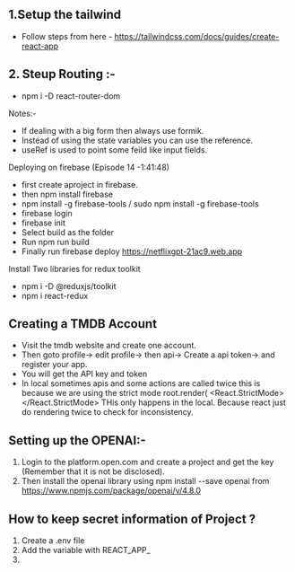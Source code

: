## 1.Setup the tailwind 
- Follow steps from here - https://tailwindcss.com/docs/guides/create-react-app
## 2. Steup Routing :- 
- npm i -D react-router-dom


Notes:- 

- If dealing with a big form then always use formik.
- Instead of using the state variables you can use the reference.
- useRef is used to point some feild like input fields.

Deploying on firebase (Episode 14 -1:41:48)

- first create aproject in firebase.
- then npm install firebase
- npm install -g firebase-tools / sudo npm install -g firebase-tools
- firebase login
- firebase init
- Select build as the folder
- Run npm run build 
- Finally run firebase deploy https://netflixgpt-21ac9.web.app

Install Two libraries for redux toolkit 
- npm i -D @reduxjs/toolkit
- npm i react-redux
  

## Creating a TMDB Account 
- Visit the tmdb website and create one account.
- Then goto profile-> edit profile-> then api-> Create a api token-> and register your app.
- You will get the API key and token 
- In local sometimes apis and some actions are called twice this is because we are using the strict mode 
root.render(
  <React.StrictMode>
    <App />
  </React.StrictMode>
THis only happens in the local. Because react just do rendering twice to check for inconsistency.


## Setting up the OPENAI:- 

1. Login to the platform.open.com and create a project and get the key (Remember that it is not be disclosed).
2. Then install the openai library using npm install --save openai from https://www.npmjs.com/package/openai/v/4.8.0


## How to keep secret information of Project ?

1. Create a .env file
2. Add the variable with REACT_APP_<variable name>
3. 